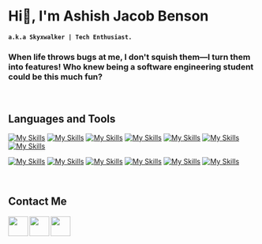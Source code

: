 # Hi👋, I'm Ashish Jacob Benson 

**`a.k.a Skyxwalker | Tech Enthusiast.`** 

### When life throws bugs at me, I don't squish them—I turn them into features! Who knew being a software engineering student could be this much fun? 
&nbsp;

## **Languages and Tools**
[![My Skills](https://skillicons.dev/icons?i=html&perline=4)]()
[![My Skills](https://skillicons.dev/icons?i=css&perline=4)]()
[![My Skills](https://skillicons.dev/icons?i=js&perline=4)]()
[![My Skills](https://skillicons.dev/icons?i=cs&perline=4)](https://dotnet.microsoft.com/en-us/languages/csharp)
[![My Skills](https://skillicons.dev/icons?i=dotnet&perline=4)](https://dotnet.microsoft.com/en-us/)
[![My Skills](https://skillicons.dev/icons?i=java&perline=4)](https://www.java.com/en/)
[![My Skills](https://skillicons.dev/icons?i=py&perline=4)](https://www.python.org/)

[![My Skills](https://skillicons.dev/icons?i=mongodb&perline=4)](https://www.mongodb.com/)
[![My Skills](https://skillicons.dev/icons?i=mysql&perline=4)]()
[![My Skills](https://skillicons.dev/icons?i=git&perline=4)](https://git-scm.com/)
[![My Skills](https://skillicons.dev/icons?i=visualstudio&perline=4)](https://visualstudio.microsoft.com/)
[![My Skills](https://skillicons.dev/icons?i=vscode&perline=4)](https://code.visualstudio.com/)
[![My Skills](https://skillicons.dev/icons?i=figma&perline=4)](https://www.figma.com/)




&nbsp;

## **Contact Me**
<a href="https://www.linkedin.com/in/ashish-jacob-benson-417342230/"><img align="left" width="40px" src="https://cdn-icons-png.flaticon.com/512/3536/3536505.png" /></a> 

<a href="https://github.com/skyxwalker"><img align="left" width="40px" src="https://cdn-icons-png.flaticon.com/512/733/733553.png" /></a> 

<!--<a href="https://open.spotify.com/playlist/yourspotifyplaylist"><img align="left" width="40px" src="https://cdn-icons-png.flaticon.com/512/2585/2585161.png" /></a> -->
<a href="https://www.instagram.com/ashish_jacob_benson">
  <img align="left" width="40px" src="https://cdn-icons-png.flaticon.com/512/2111/2111463.png" /> </a> 

&nbsp;

